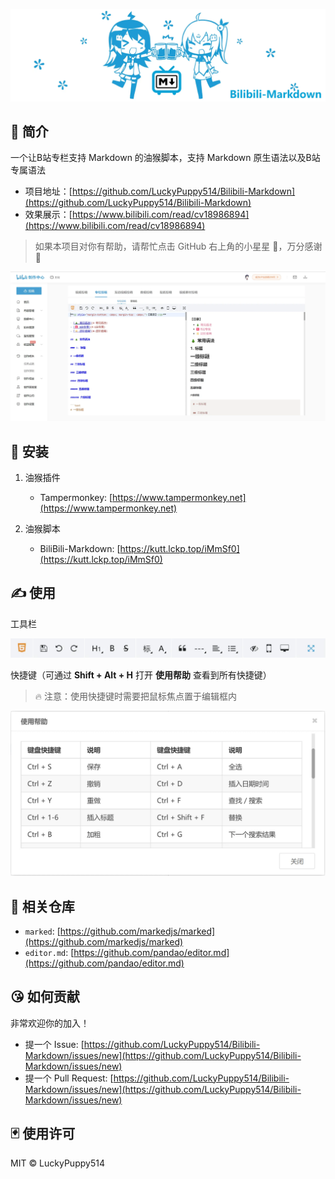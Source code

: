 ![20230225011322](https://github.com/LuckyPuppy514/image/raw/main/2023/2023-02-25/20230225011322.webp)

## 🌟 简介

一个让B站专栏支持 Markdown 的油猴脚本，支持 Markdown 原生语法以及B站专属语法

- 项目地址：[https://github.com/LuckyPuppy514/Bilibili-Markdown](https://github.com/LuckyPuppy514/Bilibili-Markdown)
- 效果展示：[https://www.bilibili.com/read/cv18986894](https://www.bilibili.com/read/cv18986894)

> 如果本项目对你有帮助，请帮忙点击 GitHub 右上角的小星星 🌟，万分感谢 🙏

![20230225011348](https://github.com/LuckyPuppy514/image/raw/main/2023/2023-02-25/20230225011348.webp)

## 🐳 安装

1. 油猴插件
   - Tampermonkey: [https://www.tampermonkey.net](https://www.tampermonkey.net)  

2. 油猴脚本
   - BiliBili-Markdown: [https://kutt.lckp.top/iMmSf0](https://kutt.lckp.top/iMmSf0)  

## ✍️ 使用

工具栏

![20230225011352](https://github.com/LuckyPuppy514/image/raw/main/2023/2023-02-25/20230225011352.webp)

快捷键（可通过 **Shift + Alt + H** 打开 **使用帮助** 查看到所有快捷键）

> 🔥 注意：使用快捷键时需要把鼠标焦点置于编辑框内

![20230225011356](https://github.com/LuckyPuppy514/image/raw/main/2023/2023-02-25/20230225011356.webp)

## 👏 相关仓库

- `marked`: [https://github.com/markedjs/marked](https://github.com/markedjs/marked)
- `editor.md`: [https://github.com/pandao/editor.md](https://github.com/pandao/editor.md)

## 😘 如何贡献

非常欢迎你的加入！

- 提一个 Issue: [https://github.com/LuckyPuppy514/Bilibili-Markdown/issues/new](https://github.com/LuckyPuppy514/Bilibili-Markdown/issues/new)
- 提一个 Pull Request: [https://github.com/LuckyPuppy514/Bilibili-Markdown/issues/new](https://github.com/LuckyPuppy514/Bilibili-Markdown/issues/new)

## 🃏 使用许可

MIT © LuckyPuppy514
